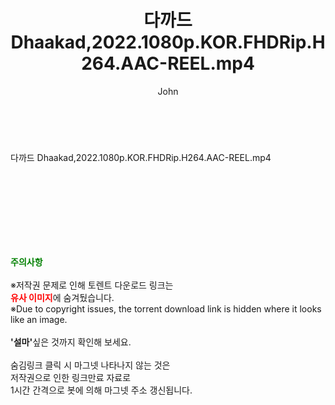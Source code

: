 ﻿---
layout: post
title:  "다까드 Dhaakad,2022.1080p.KOR.FHDRip.H264.AAC-REEL.mp4"
author: John
categories: [ 영화 ]
tags: [  ]
image:  
description: "다까드 Dhaakad,2022.1080p.KOR.FHDRip.H264.AAC-REEL.mp4 torrent 정보 공유"
toc: true
toc_sticky: true
---

<br>
<div class="view-img">
<a class="view_image" href="https://torrentmobile59.com/bbs/view_image.php?fn=%2Fdata%2Ffile%2Fmovie%2F2345726642_6Fqt0hpZ_edfcaa3ebd22f226f54c6566083f0cd87d1e60f1.jpg" target="_blank"><img alt="" class="img-tag" content="https://torrentmobile59.com/data/file/movie/2345726642_6Fqt0hpZ_edfcaa3ebd22f226f54c6566083f0cd87d1e60f1.jpg" itemprop="image" src="https://torrentmobile59.com/data/file/movie/2345726642_6Fqt0hpZ_edfcaa3ebd22f226f54c6566083f0cd87d1e60f1.jpg"/></a><a class="view_image" href="https://torrentmobile59.com/bbs/view_image.php?fn=%2Fdata%2Ffile%2Fmovie%2F2345726642_ZL25YfPI_a4889e70020b97bb3a36bd8843aeb19b63a3ecde.jpg" target="_blank"><img alt="" class="img-tag" content="https://torrentmobile59.com/data/file/movie/2345726642_ZL25YfPI_a4889e70020b97bb3a36bd8843aeb19b63a3ecde.jpg" itemprop="image" src="https://torrentmobile59.com/data/file/movie/2345726642_ZL25YfPI_a4889e70020b97bb3a36bd8843aeb19b63a3ecde.jpg"/></a></div><div class="view-content" itemprop="description">
<p>다까드 Dhaakad,2022.1080p.KOR.FHDRip.H264.AAC-REEL.mp4<br/></p> </div>
    
<br><br><br><br><br><br><br>
<p data-ke-size="size16"><b><span style="color: green;">주의사항</span></b><br /><br />※저작권 문제로 인해 토렌트 다운로드 링크는<br /><b><span style="color: red;">유사 이미지</span></b>에 숨겨뒀습니다.<br />※Due to copyright issues, the torrent download link is hidden where it looks like an image.<br /><br /><b>'설마'</b>싶은 것까지 확인해 보세요.<br /><br />숨김링크 클릭 시 마그넷 나타나지 않는 것은<br />저작권으로 인한 링크만료 자료로<br />1시간 간격으로 봇에 의해 마그넷 주소 갱신됩니다.</p>
